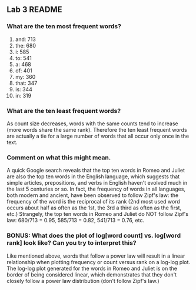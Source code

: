 ## Lab 3 README

### What are the ten most frequent words?
1. and: 713
2. the: 680
3. i: 585
4. to: 541
5. a: 468
6. of: 401
7. my: 360
8. that: 347
9. is: 344
10. in: 319

### What are the ten least frequent words?
As count size decreases, words with the same counts tend to increase (more words share the same rank). Therefore the ten least frequent words are actually a tie for a large number of words that all occur only once in the text.

### Comment on what this might mean.
A quick Google search reveals that the top ten words in Romeo and Juliet are also the top ten words in the English language, which suggests that simple articles, prepositions, and verbs in English haven't evolved much in the last 5 centuries or so. In fact, the frequency of words in all languages, both modern and ancient, have been observed to follow Zipf's law: the frequency of the word is the reciprocal of its rank (2nd most used word occurs about half as often as the 1st, the 3rd a third as often as the first, etc.) Strangely, the top ten words in Romeo and Juliet do NOT follow Zipf's law: 680/713 = 0.95, 585/713 = 0.82, 541/713 = 0.76, etc.

### BONUS: What does the plot of log[word count] vs. log[word rank] look like? Can you try to interpret this?
Like mentioned above, words that follow a power law will result in a linear relationship when plotting frequency or count versus rank on a log-log plot. The log-log plot generated for the words in Romeo and Juliet is on the border of being considered linear, which demonstrates that they don't closely follow a power law distribution (don't follow Zipf's law.)
